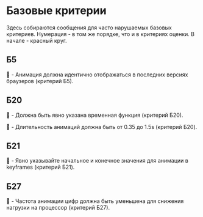 # Базовые критерии

Здесь собираются сообщения для часто нарушаемых базовых критериев. Нумерация - в том же порядке, что и в критериях оценки. В начале - красный круг.


## Б5

:red_circle: - Анимация должна идентично отображаться в последних версиях браузеров (критерий Б5).


## Б20

:red_circle: - Должна быть явно указана временная функция (критерий Б20).

:red_circle: - Длительность анимаций должна быть от 0.35 до 1.5s (критерий Б20).


## Б21

:red_circle: - Явно указывайте начальное и конечное значения для анимации в keyframes (критерий Б21).


## Б27

:red_circle: - Частота анимации цифр должна быть уменьшена для снижения нагрузки на процессор (критерий Б27).

